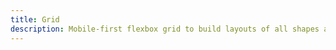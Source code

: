```yaml
---
title: Grid
description: Mobile-first flexbox grid to build layouts of all shapes and sizes.
---
```

